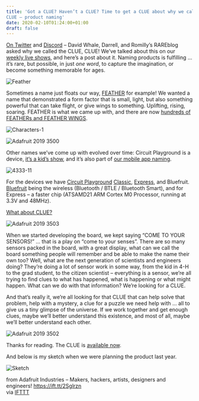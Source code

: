 ```yaml
---
title: 'Got a CLUE? Haven’t a CLUE? Time to get a CLUE about why we called it
CLUE – product naming'
date: 2020-02-10T01:24:00+01:00
draft: false
---
```


[On Twitter](https://twitter.com/whaleygeek/status/1226579765940887552) and [Discord](https://discordapp.com/channels/327254708534116352/327254708534116352/676144912961372183) – David Whale, Darrell, and Romilly’s RAREblog asked why we called the CLUE, CLUE! We’ve talked about this on our [weekly live shows](https://www.adafruit.com/ask), and here’s a post about it. Naming products is fulfilling … it’s rare, but possible, in just _one word_, to capture the imagination, or become something memorable for ages.

![Feather](https://cdn-blog.adafruit.com/uploads/2020/02/feather.jpg)

Sometimes a name just floats our way, [FEATHER](http://adafruit.com/feather) for example! We wanted a name that demonstrated a form factor that is small, light, but also something powerful that can take flight, or give wings to something. Uplifting, rising, soaring. FEATHER is what we came up with, and there are now [hundreds of FEATHERs and FEATHER WINGS](https://github.com/adafruit/awesome-feather).

![Characters-1](https://cdn-blog.adafruit.com/uploads/2020/02/characters-1.jpg)

![Adafruit 2019 3500](https://cdn-blog.adafruit.com/uploads/2020/02/adafruit_2019_3500.jpg)

Other names we’ve come up with evolved over time: Circuit Playground is a device, [it’s a kid’s show](https://www.youtube.com/playlist?list=PLjF7R1fz_OOXWHQhEVEI5Jqf18TQRr5Hu), and it’s also part of [our mobile app naming](https://apps.apple.com/us/developer/adafruit-industries/id492487674).

![4333-11](https://cdn-blog.adafruit.com/uploads/2020/02/4333-11.jpg)

For the devices we have [Circuit Playground](https://www.adafruit.com/circuitplayground) [Classic](https://www.adafruit.com/product/3333), [Express](https://www.adafruit.com/product/3333), and Bluefruit. [Bluefruit](https://www.adafruit.com/bluefruit) being the wireless (Bluetooth / BTLE / Bluetooth Smart), and for Express – a faster chip (ATSAMD21 ARM Cortex M0 Processor, running at 3.3V and 48MHz).

[What about CLUE?](https://www.adafruit.com/clue)

![Adafruit 2019 3503](https://cdn-blog.adafruit.com/uploads/2020/02/adafruit_2019_3503.jpg)

When we started developing the board, we kept saying “COME TO YOUR SENSORS!” … that is a play on “come to your senses”. There are so many sensors packed in the board, with a great display, what can we call the board something people will remember and be able to make the name their own too? Well, what are the next generation of scientists and engineers doing? They’re doing a lot of sensor work in some way, from the kid in 4-H to the grad student, to the citizen scientist – everything is a sensor, we’re all trying to find clues to what has happened, what is happening or what might happen. What can we do with that information? We’re looking for a CLUE.

And that’s really it, we’re all looking for that CLUE that can help solve that problem, help with a mystery, a clue for a puzzle we need help with … all to give us a tiny glimpse of the universe. If we work together and get enough clues, maybe we’ll better understand this existence, and most of all, maybe we’ll better understand each other.

![Adafruit 2019 3502](https://cdn-blog.adafruit.com/uploads/2020/02/adafruit_2019_3502.jpg)

Thanks for reading. The CLUE is [available now](https://www.adafruit.com/clue).

And below is my sketch when we were planning the product last year.

![Sketch](https://cdn-blog.adafruit.com/uploads/2020/02/sketch.jpg)

  
  
from Adafruit Industries – Makers, hackers, artists, designers and engineers! https://ift.tt/2Sglrzn  
via [IFTTT](https://ifttt.com/?ref=da&site=blogger)